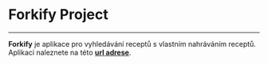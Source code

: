 # Forkify Project

---

**Forkify** je aplikace pro vyhledávání receptů s vlastním nahráváním receptů.
Aplikaci naleznete na této **[url adrese](https://job-forkify.netlify.app/)**.
